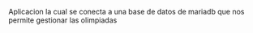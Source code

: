 Aplicacion la cual se conecta a una base de datos de mariadb que nos permite gestionar las olimpiadas
